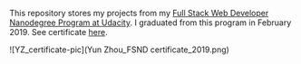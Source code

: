 This repository stores my projects from my [Full Stack Web Developer Nanodegree Program at Udacity](https://in.udacity.com/course/full-stack-web-developer-nanodegree--nd004). I graduated from this program in February 2019. See certificate [here](https://confirm.udacity.com/4AQDG7R).

![YZ_certificate-pic](Yun Zhou_FSND certificate_2019.png)
